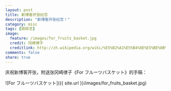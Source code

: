 ```yaml
---
layout: post
title: 新博客开张纪念
description: "新博客开张纪念！"
category: misc
tags: [碎碎念]
image:
  feature: /images/for_fruits_basket.jpg
  credit: 冈崎律子
  creditlink: http://zh.wikipedia.org/wiki/%E5%B2%A1%E5%B4%8E%E5%BE%8B%E5%AD%90
comments: false
share: true
---
```


庆祝新博客开张，附送张冈崎律子《For フルーツバスケット》的手稿：

![For フルーツバスケット]({{ site.url }}/images/for_fruits_basket.jpg)
